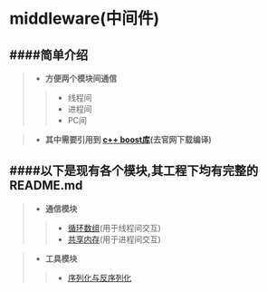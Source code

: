 middleware(中间件)
===========================

####简单介绍
------------------------------------------
>* **方便两个模块间通信**
>>* 线程间
>>* 进程间
>>* PC间

>* **其中需要引用到 [c++ boost库](http://www.boost.org/)(去官网下载编译)**


####以下是现有各个模块,其工程下均有完整的README.md
------------------------------------------
>* **通信模块**
>>* [循环数组](https://github.com/NingLeixueR/middleware/tree/master/src/loop_array)(用于线程间交互)
>>* [共享内存](https://github.com/NingLeixueR/middleware/tree/master/src/shared_memory)(用于进程间交互)

>* **工具模块**
>>* [序列化与反序列化](https://github.com/NingLeixueR/middleware/tree/master/src/tools/serializecpp)
